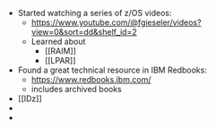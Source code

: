 - Started watching a series of z/OS videos:
	- https://www.youtube.com/@fgieseler/videos?view=0&sort=dd&shelf_id=2
	- Learned about
		- [[RAIM]]
		- [[LPAR]]
- Found a great technical resource in IBM Redbooks:
	- https://www.redbooks.ibm.com/
	- includes archived books
- [[IDz]]
-
-